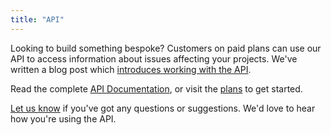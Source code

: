 ```yaml
---
title: "API"
---
```


Looking to build something bespoke? Customers on paid plans can use our API to access information about issues affecting your projects. We've written a blog post which [introduces working with the API](https://snyk.io/blog/using-the-snyk-api-to-get-your-vulnerabilities/).

Read the complete [API Documentation](https://snyk.docs.apiary.io), or visit the [plans](https://snyk.io/plans) to get started.

[Let us know](mailto:support@snyk.io) if you've got any questions or suggestions. We'd love to hear how you're using the API.
